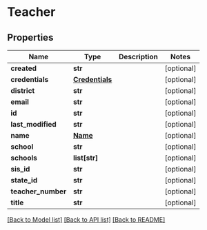 # Teacher

## Properties
Name | Type | Description | Notes
------------ | ------------- | ------------- | -------------
**created** | **str** |  | [optional] 
**credentials** | [**Credentials**](Credentials.md) |  | [optional] 
**district** | **str** |  | [optional] 
**email** | **str** |  | [optional] 
**id** | **str** |  | [optional] 
**last_modified** | **str** |  | [optional] 
**name** | [**Name**](Name.md) |  | [optional] 
**school** | **str** |  | [optional] 
**schools** | **list[str]** |  | [optional] 
**sis_id** | **str** |  | [optional] 
**state_id** | **str** |  | [optional] 
**teacher_number** | **str** |  | [optional] 
**title** | **str** |  | [optional] 

[[Back to Model list]](../README.md#documentation-for-models) [[Back to API list]](../README.md#documentation-for-api-endpoints) [[Back to README]](../README.md)

